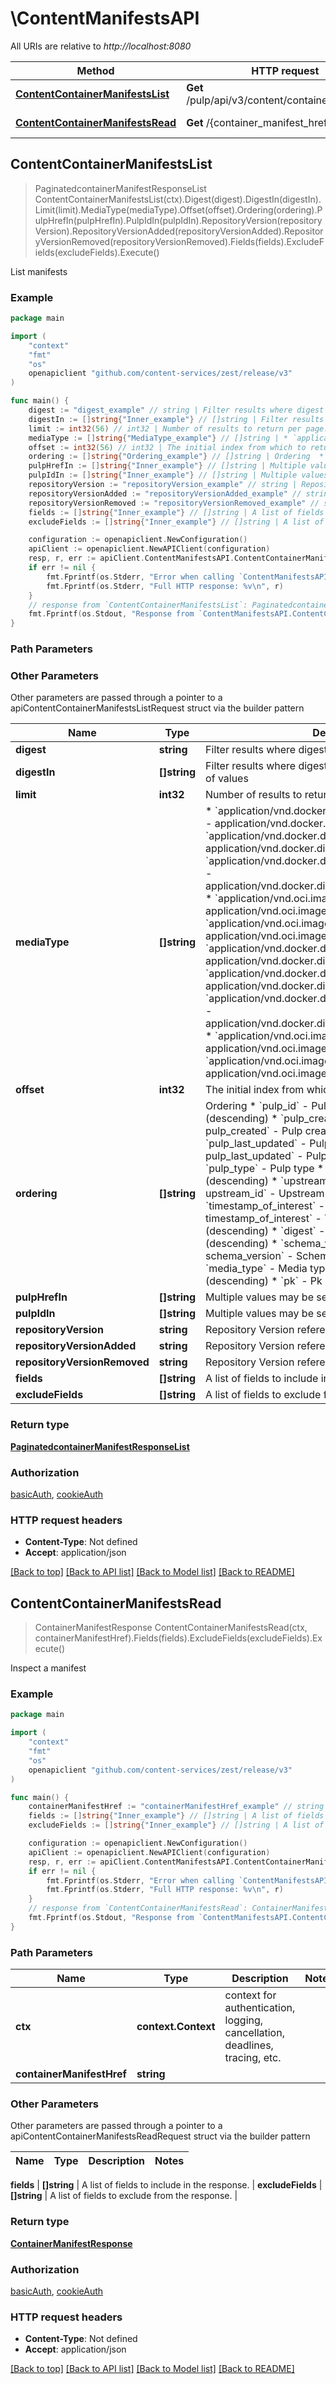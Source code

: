 # \ContentManifestsAPI

All URIs are relative to *http://localhost:8080*

Method | HTTP request | Description
------------- | ------------- | -------------
[**ContentContainerManifestsList**](ContentManifestsAPI.md#ContentContainerManifestsList) | **Get** /pulp/api/v3/content/container/manifests/ | List manifests
[**ContentContainerManifestsRead**](ContentManifestsAPI.md#ContentContainerManifestsRead) | **Get** /{container_manifest_href} | Inspect a manifest



## ContentContainerManifestsList

> PaginatedcontainerManifestResponseList ContentContainerManifestsList(ctx).Digest(digest).DigestIn(digestIn).Limit(limit).MediaType(mediaType).Offset(offset).Ordering(ordering).PulpHrefIn(pulpHrefIn).PulpIdIn(pulpIdIn).RepositoryVersion(repositoryVersion).RepositoryVersionAdded(repositoryVersionAdded).RepositoryVersionRemoved(repositoryVersionRemoved).Fields(fields).ExcludeFields(excludeFields).Execute()

List manifests



### Example

```go
package main

import (
    "context"
    "fmt"
    "os"
    openapiclient "github.com/content-services/zest/release/v3"
)

func main() {
    digest := "digest_example" // string | Filter results where digest matches value (optional)
    digestIn := []string{"Inner_example"} // []string | Filter results where digest is in a comma-separated list of values (optional)
    limit := int32(56) // int32 | Number of results to return per page. (optional)
    mediaType := []string{"MediaType_example"} // []string | * `application/vnd.docker.distribution.manifest.v1+json` - application/vnd.docker.distribution.manifest.v1+json * `application/vnd.docker.distribution.manifest.v2+json` - application/vnd.docker.distribution.manifest.v2+json * `application/vnd.docker.distribution.manifest.list.v2+json` - application/vnd.docker.distribution.manifest.list.v2+json * `application/vnd.oci.image.manifest.v1+json` - application/vnd.oci.image.manifest.v1+json * `application/vnd.oci.image.index.v1+json` - application/vnd.oci.image.index.v1+json  * `application/vnd.docker.distribution.manifest.v1+json` - application/vnd.docker.distribution.manifest.v1+json * `application/vnd.docker.distribution.manifest.v2+json` - application/vnd.docker.distribution.manifest.v2+json * `application/vnd.docker.distribution.manifest.list.v2+json` - application/vnd.docker.distribution.manifest.list.v2+json * `application/vnd.oci.image.manifest.v1+json` - application/vnd.oci.image.manifest.v1+json * `application/vnd.oci.image.index.v1+json` - application/vnd.oci.image.index.v1+json (optional)
    offset := int32(56) // int32 | The initial index from which to return the results. (optional)
    ordering := []string{"Ordering_example"} // []string | Ordering  * `pulp_id` - Pulp id * `-pulp_id` - Pulp id (descending) * `pulp_created` - Pulp created * `-pulp_created` - Pulp created (descending) * `pulp_last_updated` - Pulp last updated * `-pulp_last_updated` - Pulp last updated (descending) * `pulp_type` - Pulp type * `-pulp_type` - Pulp type (descending) * `upstream_id` - Upstream id * `-upstream_id` - Upstream id (descending) * `timestamp_of_interest` - Timestamp of interest * `-timestamp_of_interest` - Timestamp of interest (descending) * `digest` - Digest * `-digest` - Digest (descending) * `schema_version` - Schema version * `-schema_version` - Schema version (descending) * `media_type` - Media type * `-media_type` - Media type (descending) * `pk` - Pk * `-pk` - Pk (descending) (optional)
    pulpHrefIn := []string{"Inner_example"} // []string | Multiple values may be separated by commas. (optional)
    pulpIdIn := []string{"Inner_example"} // []string | Multiple values may be separated by commas. (optional)
    repositoryVersion := "repositoryVersion_example" // string | Repository Version referenced by HREF (optional)
    repositoryVersionAdded := "repositoryVersionAdded_example" // string | Repository Version referenced by HREF (optional)
    repositoryVersionRemoved := "repositoryVersionRemoved_example" // string | Repository Version referenced by HREF (optional)
    fields := []string{"Inner_example"} // []string | A list of fields to include in the response. (optional)
    excludeFields := []string{"Inner_example"} // []string | A list of fields to exclude from the response. (optional)

    configuration := openapiclient.NewConfiguration()
    apiClient := openapiclient.NewAPIClient(configuration)
    resp, r, err := apiClient.ContentManifestsAPI.ContentContainerManifestsList(context.Background()).Digest(digest).DigestIn(digestIn).Limit(limit).MediaType(mediaType).Offset(offset).Ordering(ordering).PulpHrefIn(pulpHrefIn).PulpIdIn(pulpIdIn).RepositoryVersion(repositoryVersion).RepositoryVersionAdded(repositoryVersionAdded).RepositoryVersionRemoved(repositoryVersionRemoved).Fields(fields).ExcludeFields(excludeFields).Execute()
    if err != nil {
        fmt.Fprintf(os.Stderr, "Error when calling `ContentManifestsAPI.ContentContainerManifestsList``: %v\n", err)
        fmt.Fprintf(os.Stderr, "Full HTTP response: %v\n", r)
    }
    // response from `ContentContainerManifestsList`: PaginatedcontainerManifestResponseList
    fmt.Fprintf(os.Stdout, "Response from `ContentManifestsAPI.ContentContainerManifestsList`: %v\n", resp)
}
```

### Path Parameters



### Other Parameters

Other parameters are passed through a pointer to a apiContentContainerManifestsListRequest struct via the builder pattern


Name | Type | Description  | Notes
------------- | ------------- | ------------- | -------------
 **digest** | **string** | Filter results where digest matches value | 
 **digestIn** | **[]string** | Filter results where digest is in a comma-separated list of values | 
 **limit** | **int32** | Number of results to return per page. | 
 **mediaType** | **[]string** | * &#x60;application/vnd.docker.distribution.manifest.v1+json&#x60; - application/vnd.docker.distribution.manifest.v1+json * &#x60;application/vnd.docker.distribution.manifest.v2+json&#x60; - application/vnd.docker.distribution.manifest.v2+json * &#x60;application/vnd.docker.distribution.manifest.list.v2+json&#x60; - application/vnd.docker.distribution.manifest.list.v2+json * &#x60;application/vnd.oci.image.manifest.v1+json&#x60; - application/vnd.oci.image.manifest.v1+json * &#x60;application/vnd.oci.image.index.v1+json&#x60; - application/vnd.oci.image.index.v1+json  * &#x60;application/vnd.docker.distribution.manifest.v1+json&#x60; - application/vnd.docker.distribution.manifest.v1+json * &#x60;application/vnd.docker.distribution.manifest.v2+json&#x60; - application/vnd.docker.distribution.manifest.v2+json * &#x60;application/vnd.docker.distribution.manifest.list.v2+json&#x60; - application/vnd.docker.distribution.manifest.list.v2+json * &#x60;application/vnd.oci.image.manifest.v1+json&#x60; - application/vnd.oci.image.manifest.v1+json * &#x60;application/vnd.oci.image.index.v1+json&#x60; - application/vnd.oci.image.index.v1+json | 
 **offset** | **int32** | The initial index from which to return the results. | 
 **ordering** | **[]string** | Ordering  * &#x60;pulp_id&#x60; - Pulp id * &#x60;-pulp_id&#x60; - Pulp id (descending) * &#x60;pulp_created&#x60; - Pulp created * &#x60;-pulp_created&#x60; - Pulp created (descending) * &#x60;pulp_last_updated&#x60; - Pulp last updated * &#x60;-pulp_last_updated&#x60; - Pulp last updated (descending) * &#x60;pulp_type&#x60; - Pulp type * &#x60;-pulp_type&#x60; - Pulp type (descending) * &#x60;upstream_id&#x60; - Upstream id * &#x60;-upstream_id&#x60; - Upstream id (descending) * &#x60;timestamp_of_interest&#x60; - Timestamp of interest * &#x60;-timestamp_of_interest&#x60; - Timestamp of interest (descending) * &#x60;digest&#x60; - Digest * &#x60;-digest&#x60; - Digest (descending) * &#x60;schema_version&#x60; - Schema version * &#x60;-schema_version&#x60; - Schema version (descending) * &#x60;media_type&#x60; - Media type * &#x60;-media_type&#x60; - Media type (descending) * &#x60;pk&#x60; - Pk * &#x60;-pk&#x60; - Pk (descending) | 
 **pulpHrefIn** | **[]string** | Multiple values may be separated by commas. | 
 **pulpIdIn** | **[]string** | Multiple values may be separated by commas. | 
 **repositoryVersion** | **string** | Repository Version referenced by HREF | 
 **repositoryVersionAdded** | **string** | Repository Version referenced by HREF | 
 **repositoryVersionRemoved** | **string** | Repository Version referenced by HREF | 
 **fields** | **[]string** | A list of fields to include in the response. | 
 **excludeFields** | **[]string** | A list of fields to exclude from the response. | 

### Return type

[**PaginatedcontainerManifestResponseList**](PaginatedcontainerManifestResponseList.md)

### Authorization

[basicAuth](../README.md#basicAuth), [cookieAuth](../README.md#cookieAuth)

### HTTP request headers

- **Content-Type**: Not defined
- **Accept**: application/json

[[Back to top]](#) [[Back to API list]](../README.md#documentation-for-api-endpoints)
[[Back to Model list]](../README.md#documentation-for-models)
[[Back to README]](../README.md)


## ContentContainerManifestsRead

> ContainerManifestResponse ContentContainerManifestsRead(ctx, containerManifestHref).Fields(fields).ExcludeFields(excludeFields).Execute()

Inspect a manifest



### Example

```go
package main

import (
    "context"
    "fmt"
    "os"
    openapiclient "github.com/content-services/zest/release/v3"
)

func main() {
    containerManifestHref := "containerManifestHref_example" // string | 
    fields := []string{"Inner_example"} // []string | A list of fields to include in the response. (optional)
    excludeFields := []string{"Inner_example"} // []string | A list of fields to exclude from the response. (optional)

    configuration := openapiclient.NewConfiguration()
    apiClient := openapiclient.NewAPIClient(configuration)
    resp, r, err := apiClient.ContentManifestsAPI.ContentContainerManifestsRead(context.Background(), containerManifestHref).Fields(fields).ExcludeFields(excludeFields).Execute()
    if err != nil {
        fmt.Fprintf(os.Stderr, "Error when calling `ContentManifestsAPI.ContentContainerManifestsRead``: %v\n", err)
        fmt.Fprintf(os.Stderr, "Full HTTP response: %v\n", r)
    }
    // response from `ContentContainerManifestsRead`: ContainerManifestResponse
    fmt.Fprintf(os.Stdout, "Response from `ContentManifestsAPI.ContentContainerManifestsRead`: %v\n", resp)
}
```

### Path Parameters


Name | Type | Description  | Notes
------------- | ------------- | ------------- | -------------
**ctx** | **context.Context** | context for authentication, logging, cancellation, deadlines, tracing, etc.
**containerManifestHref** | **string** |  | 

### Other Parameters

Other parameters are passed through a pointer to a apiContentContainerManifestsReadRequest struct via the builder pattern


Name | Type | Description  | Notes
------------- | ------------- | ------------- | -------------

 **fields** | **[]string** | A list of fields to include in the response. | 
 **excludeFields** | **[]string** | A list of fields to exclude from the response. | 

### Return type

[**ContainerManifestResponse**](ContainerManifestResponse.md)

### Authorization

[basicAuth](../README.md#basicAuth), [cookieAuth](../README.md#cookieAuth)

### HTTP request headers

- **Content-Type**: Not defined
- **Accept**: application/json

[[Back to top]](#) [[Back to API list]](../README.md#documentation-for-api-endpoints)
[[Back to Model list]](../README.md#documentation-for-models)
[[Back to README]](../README.md)

